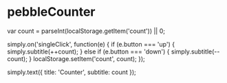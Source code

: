 pebbleCounter
=============

var count = parseInt(localStorage.getItem('count')) || 0;

simply.on('singleClick', function(e) {
  if (e.button === 'up') {
    simply.subtitle(++count);
  } else if (e.button === 'down') {
    simply.subtitle(--count);
  }
  localStorage.setItem('count', count);
});

simply.text({ title: 'Counter', subtitle: count });
